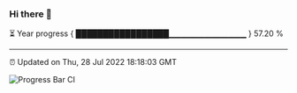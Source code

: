 ### Hi there 👋

⏳ Year progress { █████████████████▁▁▁▁▁▁▁▁▁▁▁▁▁ } 57.20 %

---

⏰ Updated on Thu, 28 Jul 2022 18:18:03 GMT

![Progress Bar CI](https://github.com/liununu/liununu/workflows/Progress%20Bar%20CI/badge.svg)

